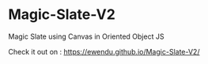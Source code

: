 # Magic-Slate-V2
Magic Slate using Canvas in Oriented Object JS


Check it out on : https://ewendu.github.io/Magic-Slate-V2/
